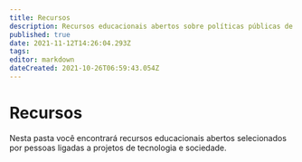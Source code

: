 ```yaml
---
title: Recursos
description: Recursos educacionais abertos sobre políticas públicas de tecnologia e sociedade
published: true
date: 2021-11-12T14:26:04.293Z
tags: 
editor: markdown
dateCreated: 2021-10-26T06:59:43.054Z
---
```


# Recursos

Nesta pasta você encontrará recursos educacionais abertos selecionados por pessoas ligadas a projetos de tecnologia e sociedade.